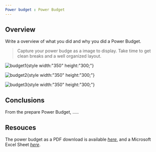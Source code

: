 ```yaml
---
Power budget : Power Budget
---
```


## Overview
Write a overview of what you did and why you did a Power Budget.

> Capture your power budge as a image to display. Take time to get clean breaks and a well organized layout.

![budget1](budgetPg1.png){style width:"350" height:"300;"}

![budget2](budgetPg2.png){style width:"350" height:"300;"}

![budget3](budgetPg3.png){style width:"350" height:"300;"}

## Conclusions

From the prepare Power Budget, .....

## Resouces

The power budget as a PDF download is available [*here*](PowerBudgetExample.pdf), and a Microsoft Excel Sheet [*here*](PowerBudgetExample.xlsx).
